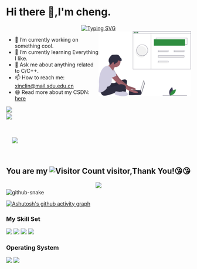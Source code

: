 # Hi there 👋,I'm cheng.

<!-- dynamic typing effect 动态打字效果 -->
  <div align="center">
    <a href="https://blog.sunguoqi.com/">
      <img src="https://readme-typing-svg.demolab.com?font=Fira+Code&pause=1000&width=435&lines=printf(%22Hello%2C%20World%22);欢迎您来!&center=true&size=27" alt="Typing SVG" />
    </a>
  </div>

<a href='https://undraw.co/'> 
    <img align='right' alt='programmer' width=50% src='./undraw_web_developer_p3e5.svg' />
</a>

- 🔭 I’m currently working on something cool.
- 🌱 I’m currently learning Everything I like.
- 💬 Ask me about anything related to C/C++.
- 📫 How to reach me: xinclin@mail.sdu.edu.cn
- 😄 Read more about my CSDN: [here]()

<div align="left"> <img height="137px" src="https://github-readme-stats.vercel.app/api?username=fusemen&hide_title=true&hide_border=true&show_icons=trueline_height=21&text_color=000&icon_color=000&bg_color=0,ea6161,ffc64d,fffc4d,52fa5a&theme=graywhite" /> </div> 
<img align="left" height="137px" src="https://github-readme-stats-git-masterrstaa-rickstaa.vercel.app/api/top-langs/?username=fusemen&hide_title=true&hide_border=true&layout=compact&langs_count=6&text_color=000&icon_color=fff&bg_color=0,52fa5a,4dfcff,c64dff&theme=graywhite" /><br><br>

<br/>

![](https://github-readme-activity-graph.cyclic.app/graph?username=fusemen&theme=dracula)

<br/>

## You are my ![Visitor Count](https://profile-counter.glitch.me/fusemen/count.svg) visitor,Thank You!:kissing_heart::kissing_heart:

<div align="center"> <img src="https://github-profile-trophy.vercel.app/?username=fusemen" /> </div>

<!-- Snake Code Contribution Map 贪吃蛇代码贡献图 -->
<picture>
  <source media="(prefers-color-scheme: dark)" srcset="https://cdn.jsdelivr.net/gh/sun0225SUN/sun0225SUN/profile-snake-contrib/github-contribution-grid-snake-dark.svg" />
  <source media="(prefers-color-scheme: light)" srcset="https://cdn.jsdelivr.net/gh/sun0225SUN/sun0225SUN/profile-snake-contrib/github-contribution-grid-snake.svg" />
  <img alt="github-snake" src="https://cdn.jsdelivr.net/gh/sun0225SUN/sun0225SUN/profile-snake-contrib/github-contribution-grid-snake-dark.svg" />
</picture>

</div>

[![Ashutosh's github activity graph](https://github-readme-activity-graph.vercel.app/graph?username=fusemen&theme=github)](https://github.com/ashutosh00710/github-readme-activity-graph)

### My Skill Set

![](https://img.shields.io/badge/C-00599C?style=for-the-badge&logo=c&logoColor=white)  ![](https://img.shields.io/badge/C%2B%2B-00599C?style=for-the-badge&logo=c%2B%2B&logoColor=white)  ![](https://img.shields.io/badge/Java-ED8B00?style=for-the-badge&logo=openjdk&logoColor=white)  ![](https://img.shields.io/badge/Python-14354C?style=for-the-badge&logo=python&logoColor=white)

### Operating System
![](https://img.shields.io/badge/Linux-FCC624?style=for-the-badge&logo=linux&logoColor=black)  ![](https://img.shields.io/badge/Ubuntu-E95420?style=for-the-badge&logo=ubuntu&logoColor=white)
